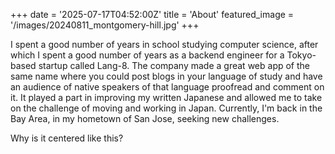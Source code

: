 +++
date = '2025-07-17T04:52:00Z'
title = 'About'
featured_image = '/images/20240811_montgomery-hill.jpg'
+++

I spent a good number of years in school studying computer science, after which
I spent a good number of years as a backend engineer for a Tokyo-based startup
called Lang-8. The company made a great web app of the same name where you
could post blogs in your language of study and have an audience of native
speakers of that language proofread and comment on it. It played a part in
improving my written Japanese and allowed me to take on the challenge of moving
and working in Japan. Currently, I'm back in the Bay Area, in my hometown of
San Jose, seeking new challenges.

Why is it centered like this?
